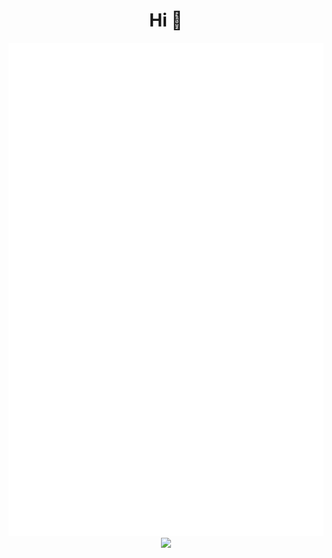 <div align="center">
<h1>Hi 👋</h1>
<img src="./github-metrics.svg">
<img src="https://raw.githubusercontent.com/jewlexx/jewlexx/output/github-contribution-grid-snake.svg">
</div>

